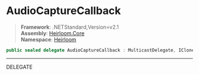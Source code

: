# AudioCaptureCallback

> **Framework**: .NETStandard,Version=v2.1  
> **Assembly**: [Heirloom.Core][0]  
> **Namespace**: [Heirloom][0]  

```cs
public sealed delegate AudioCaptureCallback : MulticastDelegate, ICloneable, ISerializable
```

--------------------------------------------------------------------------------

DELEGATE

[0]: ../Heirloom.Core.md
